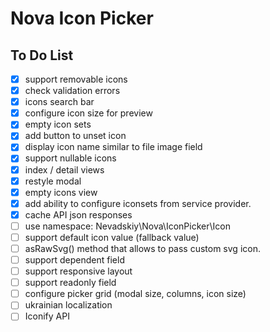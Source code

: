 # Nova Icon Picker

## To Do List

- [x] support removable icons
- [x] check validation errors
- [x] icons search bar
- [x] configure icon size for preview
- [x] empty icon sets
- [x] add button to unset icon
- [x] display icon name similar to file image field 
- [x] support nullable icons
- [x] index / detail views
- [x] restyle modal
- [x] empty icons view
- [x] add ability to configure iconsets from service provider.
- [x] cache API json responses
- [ ] use namespace: Nevadskiy\Nova\IconPicker\Icon
- [ ] support default icon value (fallback value)
- [ ] asRawSvg() method that allows to pass custom svg icon.
- [ ] support dependent field
- [ ] support responsive layout
- [ ] support readonly field
- [ ] configure picker grid (modal size, columns, icon size)
- [ ] ukrainian localization
- [ ] Iconify API
